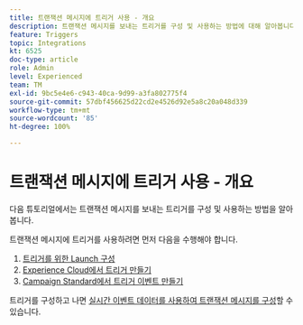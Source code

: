```yaml
---
title: 트랜잭션 메시지에 트리거 사용 - 개요
description: 트랜잭션 메시지를 보내는 트리거를 구성 및 사용하는 방법에 대해 알아봅니다.
feature: Triggers
topic: Integrations
kt: 6525
doc-type: article
role: Admin
level: Experienced
team: TM
exl-id: 9bc5e4e6-c943-40ca-9d99-a3fa802775f4
source-git-commit: 57dbf456625d22cd2e4526d92e5a8c20a048d339
workflow-type: tm+mt
source-wordcount: '85'
ht-degree: 100%

---
```


# 트랜잭션 메시지에 트리거 사용 - 개요

다음 튜토리얼에서는 트랜잭션 메시지를 보내는 트리거를 구성 및 사용하는 방법을 알아봅니다.

트랜잭션 메시지에 트리거를 사용하려면 먼저 다음을 수행해야 합니다.

1. [트리거를 위한 Launch 구성](/help/integrations/configure-launch-for-triggers.md)
2. [Experience Cloud에서 트리거 만들기](/help/integrations/create-a-trigger-in-experience-cloud.md)
3. [Campaign Standard에서 트리거 이벤트 만들기](/help/integrations/create-a-trigger-event.md)

트리거를 구성하고 나면 [실시간 이벤트 데이터를 사용하여 트랜잭션 메시지를 구성](/help/integrations/configure-transactional-messages-using-realtime-event-data.md)할 수 있습니다.
